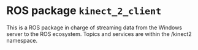 # ROS package `kinect_2_client`

This is a ROS package in charge of streaming data from the Windows server to the ROS ecosystem.
Topics and services are within the /kinect2 namespace.

